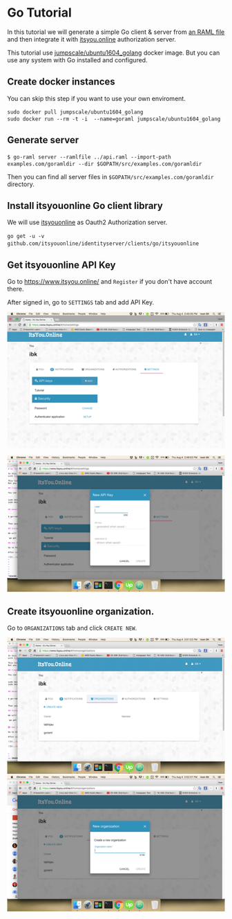 # Go Tutorial

In this tutorial we will generate a simple Go client & server from [an RAML file](../api.raml) and then integrate it
with [itsyou.online](https://www.itsyou.online/) authorization server.

This tutorial use [jumpscale/ubuntu1604_golang](https://hub.docker.com/r/jumpscale/ubuntu1604_golang/) docker image.
But you can use any system with Go installed and configured.

## Create docker instances

You can skip this step if you want to use your own enviroment.

```
sudo docker pull jumpscale/ubuntu1604_golang
sudo docker run --rm -t -i  --name=goraml jumpscale/ubuntu1604_golang
```

## Generate server

```
$ go-raml server --ramlfile ../api.raml --import-path examples.com/goramldir --dir $GOPATH/src/examples.com/goramldir
```

Then you can find all server files in `$GOPATH/src/examples.com/goramldir` directory.

## Install itsyouonline Go client library

We will use [itsyouonline](https://www.itsyou.online/) as Oauth2 Authorization server.

`go get -u -v github.com/itsyouonline/identityserver/clients/go/itsyouonline`


## Get itsyouonline API Key

Go to https://www.itsyou.online/ and `Register` if you don't have account there.

After signed in, go to `SETTINGS` tab and add API Key.

![](../images/settings.png?raw=true)

![](../images/add_api_key.png?raw=true)


## Create itsyouonline organization.

Go to `ORGANIZATIONS` tab and click `CREATE NEW`.

![](../images/organizations.png?raw=true)
![](../images/organizations_add.png?raw=true)
